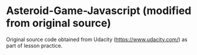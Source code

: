 # Asteroid-Game-Javascript (modified from original source)

Original source code obtained from Udacity (https://www.udacity.com/) as part of lesson practice.

